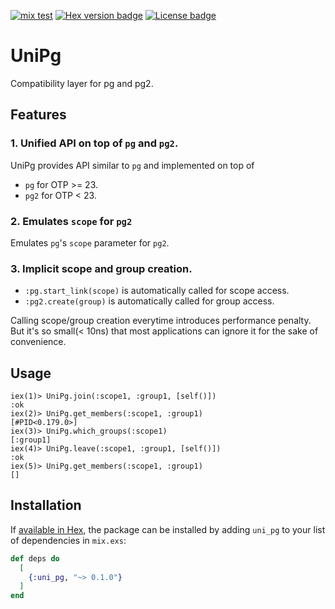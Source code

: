 
[![mix test](https://github.com/jechol/uni_pg/workflows/mix%20test/badge.svg)](https://github.com/jechol/uni_pg/actions)
[![Hex version badge](https://img.shields.io/hexpm/v/uni_pg)](https://hex.pm/packages/uni_pg)
[![License badge](https://img.shields.io/hexpm/l/uni_pg)](https://github.com/jechol/uni_pg/blob/master/LICENSE.md)
# UniPg

Compatibility layer for pg and pg2.

## Features

### 1. Unified API on top of `pg` and `pg2`.
UniPg provides API similar to `pg` and implemented on top of
* `pg` for OTP >= 23.
* `pg2` for OTP < 23.

### 2. Emulates `scope` for `pg2`
Emulates `pg`'s `scope` parameter for `pg2`.

### 3. Implicit scope and group creation.
* `:pg.start_link(scope)` is automatically called for scope access.
* `:pg2.create(group)` is automatically called for group access.

Calling scope/group creation everytime introduces performance penalty. 
But it's so small(< 10ns) that most applications can ignore it for the sake of convenience.

## Usage

```console
iex(1)> UniPg.join(:scope1, :group1, [self()])
:ok
iex(2)> UniPg.get_members(:scope1, :group1)
[#PID<0.179.0>]
iex(3)> UniPg.which_groups(:scope1)        
[:group1]
iex(4)> UniPg.leave(:scope1, :group1, [self()])
:ok
iex(5)> UniPg.get_members(:scope1, :group1)    
[]
```
## Installation

If [available in Hex](https://hex.pm/docs/publish), the package can be installed
by adding `uni_pg` to your list of dependencies in `mix.exs`:

```elixir
def deps do
  [
    {:uni_pg, "~> 0.1.0"}
  ]
end
```
